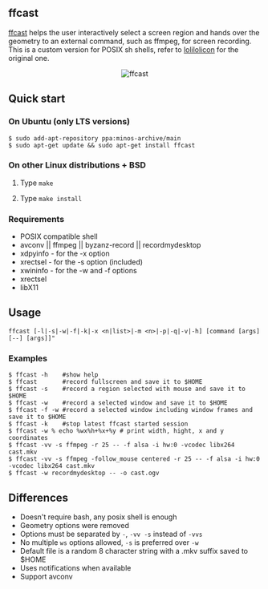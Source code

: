 ## ffcast

[ffcast](https://github.com/chilicuil/ffcast/) helps the user interactively select a screen region and hands over the geometry to an external command, such as ffmpeg, for screen recording. This is a custom version for POSIX sh shells, refer to [lolilolicon](https://github.com/lolilolicon/FFcast2) for the original one.

<p align="center">
<img src="http://javier.io/assets/img/ffcast.gif" alt="ffcast"/>
</p>

## Quick start

### On Ubuntu (only LTS versions)

   ```
   $ sudo add-apt-repository ppa:minos-archive/main
   $ sudo apt-get update && sudo apt-get install ffcast
   ```

### On other Linux distributions + BSD

1. Type `make`

1. Type `make install`

### Requirements

* POSIX compatible shell 
* avconv || ffmpeg || byzanz-record || recordmydesktop
* xdpyinfo - for the -x option
* xrectsel - for the -s option (included)
* xwininfo - for the -w and -f options
* xrectsel
 * libX11

## Usage

   ```
   ffcast [-l|-s|-w|-f|-k|-x <n|list>|-m <n>|-p|-q|-v|-h] [command [args] [--] [args]]"
   ```

### Examples

   ```
   $ ffcast -h    #show help
   $ ffcast       #record fullscreen and save it to $HOME
   $ ffcast -s    #record a region selected with mouse and save it to $HOME
   $ ffcast -w    #record a selected window and save it to $HOME
   $ ffcast -f -w #record a selected window including window frames and save it to $HOME
   $ ffcast -k    #stop latest ffcast started session
   $ ffcast -w % echo %wx%h+%x+%y # print width, hight, x and y coordinates
   $ ffcast -vv -s ffmpeg -r 25 -- -f alsa -i hw:0 -vcodec libx264 cast.mkv
   $ ffcast -vv -s ffmpeg -follow_mouse centered -r 25 -- -f alsa -i hw:0 -vcodec libx264 cast.mkv
   $ ffcast -w recordmydesktop -- -o cast.ogv
   ```

## Differences

* Doesn't require bash, any posix shell is enough
* Geometry options were removed
* Options must be separated by `-`, `-vv -s` instead of `-vvs`
* No multiple `ws` options allowed, `-s` is preferred over `-w`
* Default file is a random 8 character string with a .mkv suffix saved to $HOME
* Uses notifications when available
* Support avconv

